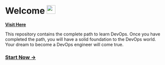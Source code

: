 # Welcome <img src="https://media.giphy.com/media/hvRJCLFzcasrR4ia7z/giphy.gif" width="28">
**[Visit Here]()**

This repository contains the complete path to learn DevOps. Once you have completed the path, you will have a solid foundation to the DevOps world. Your dream to become a DevOps engineer will come true.


### [Start Now &#8594;](programming/)

